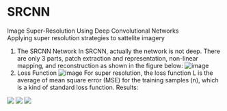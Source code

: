 # SRCNN
Image Super-Resolution Using Deep Convolutional Networks
<br />
Applying super resolution strategies to sattelite imagery
1. The SRCNN Network
In SRCNN, actually the network is not deep. There are only 3 parts, patch extraction and representation, non-linear mapping, and reconstruction as shown in the figure below:
![image](https://user-images.githubusercontent.com/106013751/169710536-07145630-b5a6-4864-a653-c80f797d2663.png)
2. Loss Function
![image](https://user-images.githubusercontent.com/106013751/169710551-d222c76a-7db6-4525-a664-ac8a3a1ed99b.png)
For super resolution, the loss function L is the average of mean square error (MSE) for the training samples (n), which is a kind of standard loss function.
Results: 

![](https://github.com/WarrenGreen/srcnn/blob/master/results/05953_combined.jpg)
![](https://github.com/WarrenGreen/srcnn/blob/master/results/05454_combined.jpg)
![](https://github.com/WarrenGreen/srcnn/blob/master/results/06006_combined.jpg)
